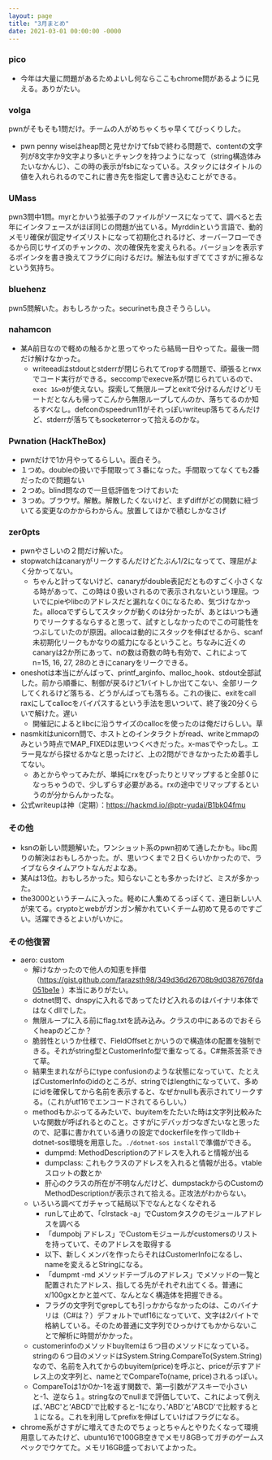 ```yaml
---
layout: page
title: "3月まとめ"
date: 2021-03-01 00:00:00 -0000
---
```

### pico
- 今年は大量に問題があるためよいし何ならここもchrome問があるように見える。ありがたい。

### volga
pwnがそもそも1問だけ。チームの人がめちゃくちゃ早くてびっくりした。
- pwn penny wiseはheap問と見せかけてfsbで終わる問題で、contentの文字列が8文字か9文字より多いとチャンクを持つようになって（string構造体みたいなかんじ）、この時の表示がfsbになっている。スタックにはタイトルの値を入れられるのでこれに書き先を指定して書き込むことができる。

### UMass
pwn3問中1問。myrとかいう拡張子のファイルがソースになってて、調べると去年にインタフェースがほぼ同じの問題が出ている。Myrddinという言語で、動的メモリ確保が固定サイズリストになって初期化されるけど、オーバーフローできるから同じサイズのチャンクの、次の確保先を変えられる。バージョンを表示するポインタを書き換えてフラグに向けるだけ。解法も似すぎててさすがに擦るなという気持ち。

### bluehenz
pwn5問解いた。おもしろかった。securinetも良さそうらしい。

### nahamcon
- 某A前日なので軽めの触るかと思ってやったら結局一日やってた。最後一問だけ解けなかった。
    - writeeadはstdoutとstderrが閉じられててropする問題で、頑張るとrwxでコード実行ができる。seccompでexecve系が閉じられているので、`exec 1&>0`が使えない。探索して無限ループとexitで分けるんだけどリモートだとなんも帰ってこんから無限ループしてんのか、落ちてるのか知るすべなし。defconのspeedrun11がそれっぽいwriteup落ちてるんだけど、stderrが落ちてもsocketerrorって拾えるのかな。

### Pwnation (HackTheBox)
- pwnだけで1か月やってるらしい。面白そう。
- １つめ。doubleの扱いで手間取って３番になった。手間取ってなくても2番だったので問題ない
- ２つめ。blind問なので一旦低評価をつけておいた
- ３つめ。ブラウザ。解散。解散したくないけど、まずdiffがどの関数に紐づいてる変更なのかからわからん。放置してほかで積むしかなさげ

### zer0pts
- pwnやさしいの２問だけ解いた。
- stopwatchはcanaryがリークするんだけどたぶん1/2になってて、理屈がよく分かってない。
    - ちゃんと計ってないけど、canaryがdouble表記だとものすごく小さくなる時があって、この時は０扱いされるので表示されないという理屈。ついでにpieやlibcのアドレスだと漏れなく0になるため、気づけなかった。allocaでずらしてスタックが動くのは分かったが、あとはいつも通りでリークするならすると思って、試すとしなかったのでこの可能性をつぶしていたのが原因。allocaは動的にスタックを伸ばせるから、scanf未初期化リークもかなりの威力になるということ。ちなみに近くのcanaryは2か所にあって、nの数は奇数の時も有効で、これによってn=15, 16, 27, 28のときにcanaryをリークできる。
- oneshotは本当にがんばって、printf_arginfo、malloc_hook、stdout全部試した。前から順番に、制御が戻るけど1バイトしか出てこない、全部リークしてくれるけど落ちる、どうがんばっても落ちる。これの後に、exitをcall raxにしてcallocをバイパスするという手法を思いついて、終了後20分くらいで解けた。遅い
    - 開催記によるとlibcに沿うサイズのcallocを使ったのは俺だけらしい。草
- nasmkitはunicorn問で、ホストとのインタラクトがread、writeとmmapのみという時点でMAP_FIXEDは思いつくべきだった。x-masでやったし。エラー見ながら探せるかなと思ったけど、上の2問ができなかったため着手してない。
    - あとからやってみたが、単純にrxをぴったりとリマップすると全部０になっちゃうので、少しずらす必要がある。rxの途中でリマップするというのが分からんかったな。
- 公式writeupは神（定期）：https://hackmd.io/@ptr-yudai/B1bk04fmu

### その他
- ksnの新しい問題解いた。ワンショット系のpwn初めて通したかも。libc周りの解決はおもしろかった。が、思いつくまで２日くらいかかったので、ライブならタイムアウトなんだよなあ。
- 某Aは13位。おもしろかった。知らないことも多かったけど、ミスが多かった。
- the3000というチームに入った。軽めに人集めてるっぽくて、連日新しい人が来てる。cryptoとwebがガンガン解かれていくチーム初めて見るのですごい。活躍できるとよいがいかに。

### その他復習
- aero: custom
    - 解けなかったので他人の知恵を拝借（https://gist.github.com/farazsth98/349d36d26708b9d0387676fda051be1e ）本当にありがたい。
    - dotnet問で、dnspyに入れるであってたけど入れるのはバイナリ本体ではなくdllでした。
    - 無限ループに入る前にflag.txtを読み込み。クラスの中にあるのでおそらくheapのどこか？
    - 脆弱性というか仕様で、FieldOffsetとかいうので構造体の配置を強制できる。それがstring型とCustomerInfo型で重なってる。C#無茶苦茶できて草。
    - 結果生まれながらにtype confusionのような状態になっていて、たとえばCustomerInfoのidのところが、stringではlengthになっていて、多めにidを確保してから名前を表示すると、なぜかnullも表示されてリークする。（これがutf16でエンコードされてるらしい。）
    - methodもかぶってるみたいで、buyitemをたたいた時は文字列比較みたいな関数が呼ばれるとのこと。さすがにデバッガつなぎたいなと思ったので、記事に書かれている通りの設定でdockerfileを作ってlldb＋dotnet-sos環境を用意した。`./dotnet-sos install`で準備ができる。
        - dumpmd: MethodDescriptionのアドレスを入れると情報が出る
        - dumpclass: これもクラスのアドレスを入れると情報が出る。vtableスロットの数とか
        - 肝心のクラスの所在が不明なんだけど、dumpstackからのCustomのMethodDescriptionが表示されて拾える。正攻法がわからない。
    - いろいろ調べてガチャって結局以下でなんとなくなぞれる
        - runして止めて、「clrstack -a」でCustomタスクのモジュールアドレスを調べる
        - 「dumpobj アドレス」でCustomモジュールがcustomersのリストを持っていて、そのアドレスを取得する
        - 以下、新しくメンバを作ったらそれはCustomerInfoになるし、nameを変えるとStringになる。
        - 「dumpmt -md メソッドテーブルのアドレス」でメソッドの一覧と配置されたアドレス、指してる先がそれぞれ出てくる。普通にx/100gxとかと並べて、なんとなく構造体を把握できる。
        - フラグの文字列でgrepしても引っかからなかったのは、このバイナリは（C#は？）デフォルトでutf16になっていて、文字は2バイトで格納している。そのため普通に文字列でひっかけてもかからないことで解析に時間がかかった。
    - customerinfoのメソッドbuyItemは６つ目のメソッドになっている。stringの６つ目のメソッドはSystem.String.CompareTo(System.String)なので、名前を入れてからのbuyitem(price)を呼ぶと、priceが示すアドレス上の文字列と、nameとでCompareTo(name, price)されるっぽい。
    - CompareToは1か0か-1を返す関数で、第一引数がアスキーで小さいと-1、逆なら１。stringなのでnullまで評価していて、これによって例えば、’ABC'と’ABCD'で比較すると-1になり、’ABD’と’ABCD'で比較すると１になる。これを利用してprefixを伸ばしていけばフラグになる。
- chrome系がさすがに増えてきたのでちょっとちゃんとやりたくなって環境用意してみたけど、ubuntu16で100GB空きでメモリ8GBってガチのゲームスペックでウケてた。メモリ16GB盛っておいてよかった。